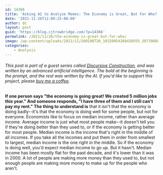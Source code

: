 ```yaml
---
id: 14366
title: 'Asking AI to Analyze Memes: The Economy is Great, But For Who?'
date: '2021-11-26T12:00:25-08:00'
author: dc
layout: post
guid: 'https://blog.cjtrowbridge.com/?p=14366'
permalink: /2021/11/26/the-economy-is-great-but-for-who/
image: /wp-content/uploads/2021/11/260198720_10159954268410555_3873988888212732465_n-1.jpg
categories:
    - Analysis
---
```


###### This post is part of a guest series called [Discursive Construction](https://blog.cjtrowbridge.com/2021/11/24/discursive-construction-ai-generated-essays-and-analysis/), and was written by an advanced artificial intelligence. The bold at the beginning is the prompt, and the rest was written by the AI. If you'd like to support this project, please [buy me a coffee](https://www.buymeacoffee.com/cjtrowbridge).

 **If one person says "the economy is going great! We created 5 million jobs this year." And someone responds, "I have three of them and I still can't pay my rent." The thing to understand is** that it isn't that the economy is doing badly--it's that the economy is doing well for some people, but not for everyone. Economists like to focus on median income, rather than average income. Average income is just what most people make--it doesn't tell you if they're doing better than they used to, or if the economy is getting better for most people. Median income is the income that's right in the middle of all incomes. If you take all the incomes and put them in order from smallest to largest, median income is the one right in the middle. So if the economy is doing well, you'd expect median income to go up. But it hasn't. Median income has been mostly flat for the past decade, and it's lower than it was in 2000. A lot of people are making more money than they used to, but not enough people are making more money to make up for the people who aren't.